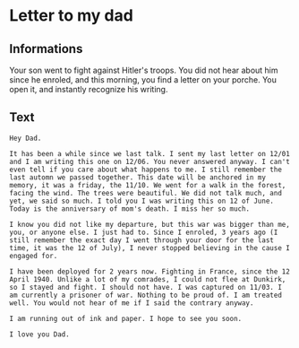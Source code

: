 # Letter to my dad

## Informations

Your son went to fight against Hitler's troops. You did not hear about him since he enroled, and this morning, you find a letter on your porche. You open it, and instantly recognize his writing.

## Text

```
Hey Dad.

It has been a while since we last talk. I sent my last letter on 12/01 and I am writing this one on 12/06. You never answered anyway. I can't even tell if you care about what happens to me. I still remember the last automn we passed together. This date will be anchored in my memory, it was a friday, the 11/10. We went for a walk in the forest, facing the wind. The trees were beautiful. We did not talk much, and yet, we said so much. I told you I was writing this on 12 of June. Today is the anniversary of mom's death. I miss her so much.

I know you did not like my departure, but this war was bigger than me, you, or anyone else. I just had to. Since I enroled, 3 years ago (I still remember the exact day I went through your door for the last time, it was the 12 of July), I never stopped believing in the cause I engaged for.

I have been deployed for 2 years now. Fighting in France, since the 12 April 1940. Unlike a lot of my comrades, I could not flee at Dunkirk, so I stayed and fight. I should not have. I was captured on 11/03. I am currently a prisoner of war. Nothing to be proud of. I am treated well. You would not hear of me if I said the contrary anyway.

I am running out of ink and paper. I hope to see you soon.

I love you Dad.
```
